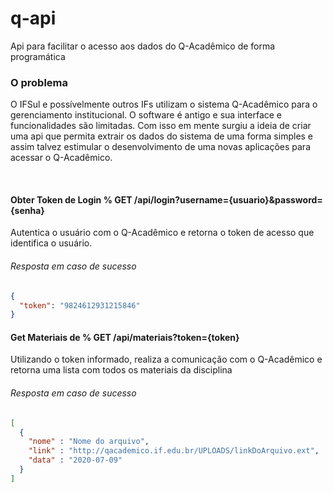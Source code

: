 # q-api
Api para facilitar o acesso aos dados do Q-Acadêmico de forma programática

### O problema

O IFSul e possívelmente outros IFs utilizam o sistema Q-Acadêmico para o gerenciamento institucional. O software é antigo e sua interface e funcionalidades são limitadas. Com isso em mente surgiu a ideia de criar uma api que permita extrair os dados do sistema de uma forma simples e assim talvez estimular o desenvolvimento de uma novas aplicações para acessar o Q-Acadêmico.

<br/>

#### Obter Token de Login % GET /api/login?username={usuario}&password={senha}

Autentica o usuário com o Q-Acadêmico e retorna o token de acesso que identifica o usuário.

###### Resposta em caso de sucesso
```json
{
  "token": "9824612931215846"
}
```

#### Get Materiais de % GET /api/materiais?token={token}

Utilizando o token informado, realiza a comunicação com o Q-Acadêmico e retorna uma lista com todos os materiais da disciplina

###### Resposta em caso de sucesso
```json
[
  {
    "nome" : "Nome do arquivo",
    "link" : "http://qacademico.if.edu.br/UPLOADS/linkDoArquivo.ext",
    "data" : "2020-07-09"
  }
]
```

